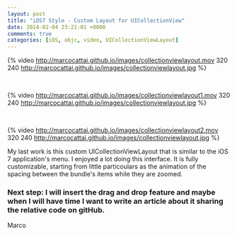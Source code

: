 ```yaml
---
layout: post
title: "iOS7 Style - Custom Layout for UICollectionView"
date: 2014-02-04 23:21:01 +0000
comments: true
categories: [iOS, objc, video, UICollectionViewLayout]
---
```


{% video http://marcocattai.github.io/images/collectionviewlayout.mov 320 240 http://marcocattai.github.io/images/collectionviewlayout.jpg %}

<br>

{% video http://marcocattai.github.io/images/collectionviewlayout1.mov 320 240 http://marcocattai.github.io/images/collectionviewlayout.jpg %}

<br>

{% video http://marcocattai.github.io/images/collectionviewlayout2.mov 320 240 http://marcocattai.github.io/images/collectionviewlayout.jpg %}

My last work is this custom UICollectionViewLayout that is similar to the iOS 7 application's menu. I enjoyed a lot doing this interface. It is fully customizable, starting from little particoulars as the animation of the spacing between the bundle's items while they are zoomed.

<h3>
Next step: I will insert the drag and drop feature and maybe when I will have time I want to write an article about it sharing the relative code on gitHub. 
</h3>

Marco